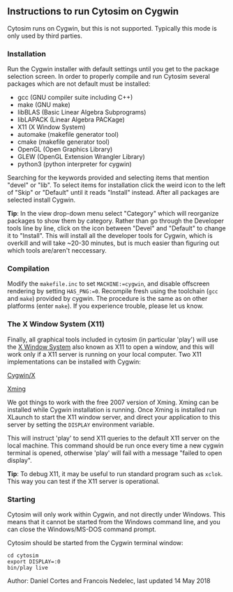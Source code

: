 ## Instructions to run Cytosim on Cygwin

Cytosim runs on Cygwin, but this is not supported. Typically this mode is only used by third parties.

### Installation

Run the Cygwin installer with default settings until you get to the package selection screen. In order to properly compile and run Cytosim 
several packages which are not default must be installed:

- gcc				(GNU compiler suite including C++)
- make				(GNU make)
- libBLAS			(Basic Linear Algebra Subprograms)
- libLAPACK		(Linear Algebra PACKage)
- X11    	    	(X Window System)
- automake		(makefile generator tool)
- cmake			(makefile generator tool)
- OpenGL			(Open Graphics Library)
- GLEW				(OpenGL Extension Wrangler Library)
- python3     	(python interpreter for cygwin)

Searching for the keywords provided and selecting items that mention
"devel" or "lib". To select items for installation click the weird icon to the left of "Skip" or "Default" until it reads "Install" instead.
After all packages are selected install Cygwin.  

**Tip**: In the view drop-down menu select "Category" which will reorganize packages to show them by category. Rather than go through the Developer
tools line by line, click on the icon between "Devel" and "Default" to change it to "Install". This will install all the developer tools
for Cygwin, which is overkill and will take ~20-30 minutes, but is much easier than figuring out which tools are/aren't neccessary.

### Compilation

Modify the `makefile.inc` to set `MACHINE:=cygwin`, and disable offscreen rendering by setting `HAS_PNG:=0`. Recompile fresh using the toolchain (`gcc` and `make`) provided by cygwin. The procedure is the same as on other platforms (enter `make`). If you experience trouble, please let us know.

### The X Window System (X11)

Finally, all graphical tools included in cytosim (in particular 'play') will use the [X Window System](https://en.wikipedia.org/wiki/X_Window_System) also known as X11 to open a window, and this will work only if a X11 server is running on your local computer. Two X11 implementations can be installed with Cygwin:

[Cygwin/X](https://en.wikipedia.org/wiki/Cygwin/X)

[Xming](https://en.wikipedia.org/wiki/Xming)

We got things to work with the free 2007 version of Xming. Xming can be installed while Cygwin installation is running. 
Once Xming is installed run XLaunch to start the X11 window server, and direct your application to this server by setting the `DISPLAY` environment variable.

This will instruct 'play' to send X11 queries to the default X11 server on the local machine. This command should be run once every time a new cygwin terminal is opened, otherwise 'play' will fail with a message "failed to open display". 

**Tip**: To debug X11, it may be useful to run standard program such as `xclok`. This way you can test if the X11 server is operational.

### Starting

Cytosim will only work within Cygwin, and not directly under Windows. This means that it cannot be started from the Windows command line, and you can close the Windows/MS-DOS command prompt. 

Cytosim should be started from the Cygwin terminal window:

    cd cytosim
    export DISPLAY=:0
    bin/play live   

Author: Daniel Cortes and Francois Nedelec, last updated 14 May 2018